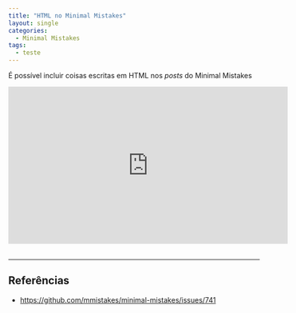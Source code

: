 ```yaml
---
title: "HTML no Minimal Mistakes"
layout: single
categories:
  - Minimal Mistakes
tags:
  - teste
---
```


É possível incluir coisas escritas em HTML nos _posts_ do Minimal Mistakes

<div markdown="0">
  <iframe src="https://www.livecoding.tv/twhite96/embed" width="560" height="315" frameborder="0" scrolling="no" style="display:block; margin: 0 auto;" webkitAllowFullScreen mozallowfullscreen allowFullScreen></iframe>
</div>

<br>

---

## Referências

- https://github.com/mmistakes/minimal-mistakes/issues/741

